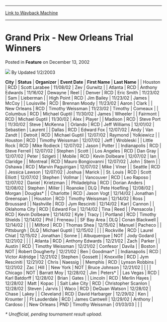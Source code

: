 
---
[Link to Wayback Machine](https://web.archive.org/web/20211028063610/https://magic.wizards.com/en/articles/archive/feature/grand-prix-new-orleans-trial-winners-2002-12-13)

[_metadata_:author]:- "Updated 1-2-2003"
[_metadata_:description]:- "CityStatusOrganizerEvent DateFirst NameLast Name HoustonRCDScott Larabee11/08/02ZevGurwitz AtlantaRCDAnthony Edwards11/16/02DewayneReel DenverRCDEric Smith11/23/02SamLieberman High PointRCDJim Bailey11/23/02JamesMcCoy LouisvilleRCDBrennan Moody11/23/02AaronClark New OrleansRCDTimothy Weissman11/23/02TimothyComeaux ColumbusRCDMichael Guptil11/30/02JamesWheeler"
[_metadata_:generator]:- "Drupal 7 (http://drupal.org)"
[_metadata_:node]:- "735521"
[_metadata_:publish_date]:- "2002-12-13"
[_metadata_:source]:- "div-main-content"
[_metadata_:title]:- "Grand Prix - New Orleans Trial Winners"
[_metadata_:wayback_capture_timestamp]:- "2021-10-28 06:36:10"
[_metadata_:wayback_raw_url]:- "https://web.archive.org/web/20211028063610id_/https://magic.wizards.com/en/articles/archive/feature/grand-prix-new-orleans-trial-winners-2002-12-13"
[_metadata_:wayback_url]:- "https://magic.wizards.com/en/articles/archive/feature/grand-prix-new-orleans-trial-winners-2002-12-13"
---


Grand Prix - New Orleans Trial Winners
======================================



 Posted in **Feature**
 on December 13, 2002 






![](https://media.magic.wizards.com/styles/auth_small/public/generic-avatar-150_416.png)
By Updated 1/2/2003













 **City** | **Status** | **Organizer** | **Event Date** | **First Name** | **Last Name** |
| Houston | RCD | Scott Larabee | 11/08/02 | Zev | Gurwitz |
| Atlanta | RCD | Anthony Edwards | 11/16/02 | Dewayne | Reel |
| Denver | RCD | Eric Smith | 11/23/02 | Sam | Lieberman |
| High Point | RCD | Jim Bailey | 11/23/02 | James | McCoy |
| Louisville | RCD | Brennan Moody | 11/23/02 | Aaron | Clark |
| New Orleans | RCD | Timothy Weissman | 11/23/02 | Timothy | Comeaux |
| Columbus | RCD | Michael Guptil | 11/30/02 | James | Wheeler |
| Fairmont | RCD | Michael Guptil | 11/30/02 | Alex | Player |
| Madison | RCD | Steve Port | 11/30/02 | Steve | McKenna |
| Orlando | RCD | Jeff Williams | 12/01/02 | Sebastien | Laurent  |
| Dallas | RCD | Edward Fox | 12/07/02 | Andy | Van Zandt |
| Detroit | RCD | Michael Guptil | 12/07/02 | Raymond | Yolkiewicz |
| Houston | RCD | Timothy Weissman | 12/07/02 | Jeff | Wrobleski |
| Little Rock | RCD | Mike Rodieck | 12/07/02 | Jason | Potter |
| Indianapolis | RCD | Steve Ferrell | 12/07/02 | Stephen | Scott |
| Los Angeles | RCD | Dan Gray | 12/07/02 | Peter | Szigeti |
| Mobile | RCD | Kevin Dolbeare | 12/07/02 | Ian | Claridge |
| Montreal | RCD | Mauro Bongiovanni | 12/07/02 | John | Stern |
| Oshawa | RCD | Marvin Paguirigan | 12/07/02 | Mike | Viner |
| Seattle | RCD | Jessica Lawson | 12/07/02 | Joshua | Marick |
| St. Louis | RCD | Scott Elliott | 12/07/02 | Stephen | Vollmar |
| Vancouver | RCD | Leo Raposo | 12/07/02 | Daniel | Krietzman |
| Philadelphia | RCD | Dorian Anders | 12/08/02 | Stephen | Miller |
| Roanoke | DLQ | Pete Hoefling | 12/08/02 | Morgan | Douglas\* |
| Charlotte | RCD | Jason Vogt | 12/14/02 | Jonathan | Greenspan |
| Houston | RCD | Timothy Weissman | 12/14/02 | Ross | Broussard |
| Nashville | RCD | Jym Resciniti | 12/14/02 | Karl | Cannon |
| Oklahoma City | RCD | Edward Fox | 12/14/02 | Tina | Reed |
| Pensacola | RCD | Kevin Dolbeare | 12/14/02 | Kyle | Tracy |
| Portland | RCD | Timothy Shields | 12/14/02 | Phil | Freneau |
| SF Bay Area | DLQ | Conan Blackwell | 12/14/02 |  |  |
| Milford | RCD | Thomas Shea | 12/15/02 | Manuel | Pacheco |
| Pittsburgh | DLQ | Michael Guptil | 12/15/02 |  |  |
| Rockville | RCD | Laurel Chiat | 12/15/02 | Jonathan | Sonne |
| Albuquerque | NOT | Jody Godard | 12/21/02 |  |  |
| Atlanta | RCD | Anthony Edwards | 12/21/02 | Zach | Parker |
| Austin | RCD | Timothy Weissman | 12/21/02 | Confesor | Davila |
| Boston | NOT | Robert Dougherty | 12/21/02 | Ben | Goodman\* |
| Indianapolis | RCD | Victor Aldridge | 12/21/02 | Stephen | Gossett |
| Knoxville | RCD | Jym Resciniti | 12/21/02 | Chris | Naessig |
| Memphis | RCD | Lynson Robbins | 12/21/02 | Zac | Hill |
| New York | NOT | Bruce Johnson | 12/21/02 |  |  |
| Chicago | NOT | Barratt Moy | 12/28/02 | Jim | Peters\* |
| Las Vegas | RCD | Karl Batdorff | 12/28/02 | Brian | Gates |
| Lincoln | RCD | Merlin Hayes | 12/28/02 | Matt | Kopac |
| Salt Lake City | RCD | Christopher Scanlon | 12/28/02 | Steven | Jarvis |
| Waco | RCD | DeQuan Watson | 12/28/02 | Chase | Lakey |
| Cleveland | RCD | David Harbarger | 12/29/02 | Ken | Krounter |
| Ft Lauderdale | RCD | James Cantwell | 12/29/02 | Anthony | Cardoso |
| New Orleans | PND | Timothy Weissman | 01/03/03 |  |  |

*\* Unofficial, pending tournament result upload.*







